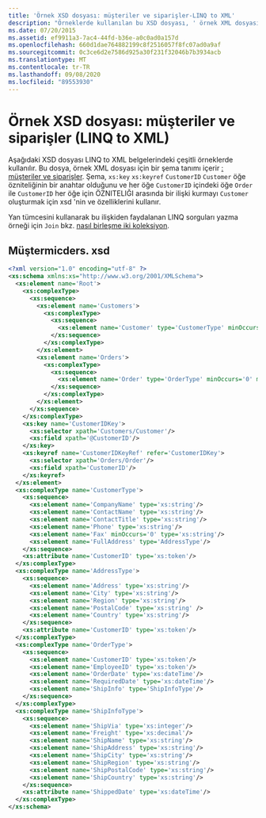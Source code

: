 ```yaml
---
title: 'Örnek XSD dosyası: müşteriler ve siparişler-LINQ to XML'
description: "Örneklerde kullanılan bu XSD dosyası, ' örnek XML dosyası: müşteriler ve siparişler ' için bir şema tanımına sahiptir."
ms.date: 07/20/2015
ms.assetid: ef9911a3-7ac4-44fd-b36e-a0c0ad0a157d
ms.openlocfilehash: 660d1dae764882199c8f2516057f8fc07ad0a9af
ms.sourcegitcommit: 0c3ce6d2e7586d925a30f231f32046b7b3934acb
ms.translationtype: MT
ms.contentlocale: tr-TR
ms.lasthandoff: 09/08/2020
ms.locfileid: "89553930"
---
```

# <a name="sample-xsd-file-customers-and-orders-linq-to-xml"></a>Örnek XSD dosyası: müşteriler ve siparişler (LINQ to XML)

Aşağıdaki XSD dosyası LINQ to XML belgelerindeki çeşitli örneklerde kullanılır. Bu dosya, örnek XML dosyası için bir şema tanımı içerir [: müşteriler ve siparişler](sample-xml-file-customers-orders.md). Şema, `xs:key` `xs:keyref` `CustomerID` `Customer` öğe özniteliğinin bir anahtar olduğunu ve her öğe `CustomerID` içindeki öğe `Order` ile `CustomerID` her öğe için ÖZNITELIĞI arasında bir ilişki kurmayı `Customer` oluşturmak için xsd 'nin ve özelliklerini kullanır.

Yan tümcesini kullanarak bu ilişkiden faydalanan LINQ sorguları yazma örneği için `Join` bkz. [nasıl birleşme iki koleksiyon](join-two-collections.md).

## <a name="customersordersxsd"></a>Müştermicders. xsd

```xml
<?xml version="1.0" encoding="utf-8" ?>
<xs:schema xmlns:xs="http://www.w3.org/2001/XMLSchema">
  <xs:element name='Root'>
    <xs:complexType>
      <xs:sequence>
        <xs:element name='Customers'>
          <xs:complexType>
            <xs:sequence>
              <xs:element name='Customer' type='CustomerType' minOccurs='0' maxOccurs='unbounded' />
            </xs:sequence>
          </xs:complexType>
        </xs:element>
        <xs:element name='Orders'>
          <xs:complexType>
            <xs:sequence>
              <xs:element name='Order' type='OrderType' minOccurs='0' maxOccurs='unbounded' />
            </xs:sequence>
          </xs:complexType>
        </xs:element>
      </xs:sequence>
    </xs:complexType>
    <xs:key name='CustomerIDKey'>
      <xs:selector xpath='Customers/Customer'/>
      <xs:field xpath='@CustomerID'/>
    </xs:key>
    <xs:keyref name='CustomerIDKeyRef' refer='CustomerIDKey'>
      <xs:selector xpath='Orders/Order'/>
      <xs:field xpath='CustomerID'/>
    </xs:keyref>
  </xs:element>
  <xs:complexType name='CustomerType'>
    <xs:sequence>
      <xs:element name='CompanyName' type='xs:string'/>
      <xs:element name='ContactName' type='xs:string'/>
      <xs:element name='ContactTitle' type='xs:string'/>
      <xs:element name='Phone' type='xs:string'/>
      <xs:element name='Fax' minOccurs='0' type='xs:string'/>
      <xs:element name='FullAddress' type='AddressType'/>
    </xs:sequence>
    <xs:attribute name='CustomerID' type='xs:token'/>
  </xs:complexType>
  <xs:complexType name='AddressType'>
    <xs:sequence>
      <xs:element name='Address' type='xs:string'/>
      <xs:element name='City' type='xs:string'/>
      <xs:element name='Region' type='xs:string'/>
      <xs:element name='PostalCode' type='xs:string' />
      <xs:element name='Country' type='xs:string'/>
    </xs:sequence>
    <xs:attribute name='CustomerID' type='xs:token'/>
  </xs:complexType>
  <xs:complexType name='OrderType'>
    <xs:sequence>
      <xs:element name='CustomerID' type='xs:token'/>
      <xs:element name='EmployeeID' type='xs:token'/>
      <xs:element name='OrderDate' type='xs:dateTime'/>
      <xs:element name='RequiredDate' type='xs:dateTime'/>
      <xs:element name='ShipInfo' type='ShipInfoType'/>
    </xs:sequence>
  </xs:complexType>
  <xs:complexType name='ShipInfoType'>
    <xs:sequence>
      <xs:element name='ShipVia' type='xs:integer'/>
      <xs:element name='Freight' type='xs:decimal'/>
      <xs:element name='ShipName' type='xs:string'/>
      <xs:element name='ShipAddress' type='xs:string'/>
      <xs:element name='ShipCity' type='xs:string'/>
      <xs:element name='ShipRegion' type='xs:string'/>
      <xs:element name='ShipPostalCode' type='xs:string'/>
      <xs:element name='ShipCountry' type='xs:string'/>
    </xs:sequence>
    <xs:attribute name='ShippedDate' type='xs:dateTime'/>
  </xs:complexType>
</xs:schema>
```
